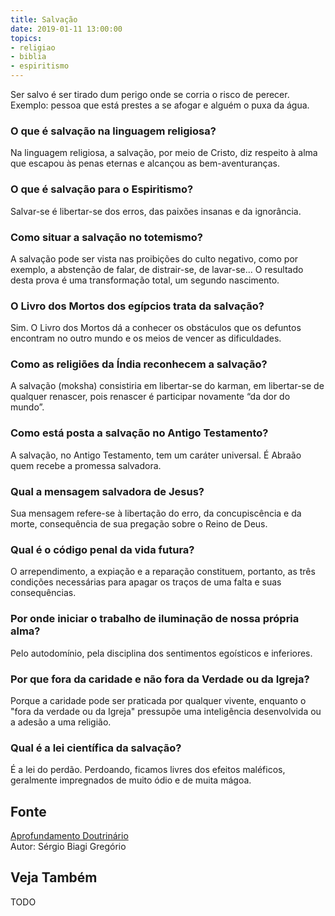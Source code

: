 ```yaml
---
title: Salvação
date: 2019-01-11 13:00:00
topics: 
- religiao
- biblia
- espiritismo
---
```


Ser salvo é ser tirado dum perigo onde se corria o risco de perecer.
Exemplo: pessoa que está prestes a se afogar e alguém o puxa da água.

### O que é salvação na linguagem religiosa?
Na linguagem religiosa, a salvação, por meio de Cristo, diz respeito à
alma que escapou às penas eternas e alcançou as bem-aventuranças.

### O que é salvação para o Espiritismo?
Salvar-se é libertar-se dos erros, das paixões insanas e da ignorância.

### Como situar a salvação no totemismo?
A salvação pode ser vista nas proibições do culto negativo, como por
exemplo, a abstenção de falar, de distrair-se, de lavar-se... O
resultado desta prova é uma transformação total, um segundo nascimento.

### O Livro dos Mortos dos egípcios trata da salvação?
Sim. O Livro dos Mortos dá a conhecer os obstáculos que os defuntos
encontram no outro mundo e os meios de vencer as dificuldades.

### Como as religiões da Índia reconhecem a salvação?
A salvação (moksha) consistiria em libertar-se do karman, em
libertar-se de qualquer renascer, pois renascer é participar novamente
“da dor do mundo”.

### Como está posta a salvação no Antigo Testamento?
A salvação, no Antigo Testamento, tem um caráter universal. É Abraão
quem recebe a promessa salvadora.

### Qual a mensagem salvadora de Jesus?
Sua mensagem refere-se à libertação do erro, da concupiscência e da
morte, consequência de sua pregação sobre o Reino de Deus.

### Qual é o código penal da vida futura?
O arrependimento, a expiação e a reparação constituem, portanto,
as três condições necessárias para apagar os traços de uma falta e suas
consequências.

### Por onde iniciar o trabalho de iluminação de nossa própria alma?
Pelo autodomínio, pela disciplina dos sentimentos egoísticos e
inferiores.

### Por que fora da caridade e não fora da Verdade ou da Igreja?
Porque a caridade pode ser praticada por qualquer vivente, enquanto o
"fora da verdade ou da Igreja" pressupõe uma inteligência desenvolvida
ou a adesão a uma religião.

### Qual é a lei científica da salvação?
É a lei do perdão. Perdoando, ficamos livres dos efeitos maléficos,
geralmente impregnados de muito ódio e de muita mágoa.

## Fonte
[Aprofundamento Doutrinário](https://sites.google.com/view/aprofundamentodoutrinario/salvação)  
Autor: Sérgio Biagi Gregório

## Veja Também
TODO



